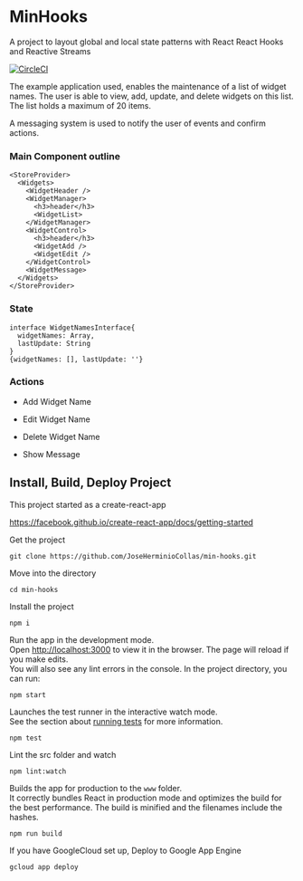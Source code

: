 # MinHooks

A project to layout global and local state patterns with React React Hooks and Reactive Streams

[![CircleCI](https://circleci.com/gh/JoseHerminioCollas/min-hooks/tree/master.svg?style=svg)](https://circleci.com/gh/JoseHerminioCollas/min-hooks/tree/master)

The example application used, enables the maintenance of a list of widget names.
The user is able to view, add, update, and delete widgets on this list.
The list holds a maximum of 20 items.

A messaging system is used to notify the user of events and confirm actions.


### Main Component outline

```
<StoreProvider>
  <Widgets>
    <WidgetHeader />
    <WidgetManager>
      <h3>header</h3>
      <WidgetList>
    </WidgetManager>
    <WidgetControl>
      <h3>header</h3>
      <WidgetAdd />
      <WidgetEdit />
    </WidgetControl>
    <WidgetMessage>
  </Widgets>
</StoreProvider>
```

### State

```
interface WidgetNamesInterface{
  widgetNames: Array,
  lastUpdate: String
}
{widgetNames: [], lastUpdate: ''}
```

### Actions

* Add Widget Name
* Edit Widget Name
* Delete Widget Name

* Show Message


## Install, Build, Deploy Project

This project started as a create-react-app

https://facebook.github.io/create-react-app/docs/getting-started


Get the project

`git clone https://github.com/JoseHerminioCollas/min-hooks.git`

Move into the directory

`cd min-hooks`

Install the project

`npm i`


Run the app in the development mode.<br>
Open [http://localhost:3000](http://localhost:3000) to view it in the browser.
The page will reload if you make edits.<br>
You will also see any lint errors in the console.
In the project directory, you can run:

`npm start`



Launches the test runner in the interactive watch mode.<br>
See the section about [running tests](https://facebook.github.io/create-react-app/docs/running-tests) for more information.

`npm test`



Lint the src folder and watch

`npm lint:watch`


Builds the app for production to the `www` folder.<br>
It correctly bundles React in production mode and optimizes the build for the best performance. The build is minified and the filenames include the hashes.

`npm run build`


If you have GoogleCloud set up, Deploy to Google App Engine

`gcloud app deploy`